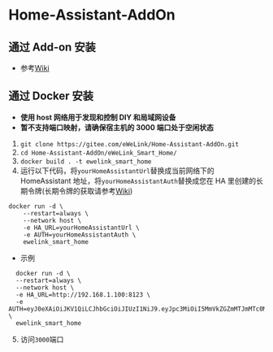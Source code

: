 # Home-Assistant-AddOn

## 通过 Add-on 安装

-   参考[Wiki](https://gitee.com/eWeLink/Home-Assistant-AddOn/wikis/%E4%BD%BF%E7%94%A8%E7%AE%80%E4%BB%8B?sort_id=3862199)

## 通过 Docker 安装

-   **使用 host 网络用于发现和控制 DIY 和局域网设备**
-   **暂不支持端口映射，请确保宿主机的 3000 端口处于空闲状态**

1. `git clone https://gitee.com/eWeLink/Home-Assistant-AddOn.git`
2. `cd Home-Assistant-AddOn/eWeLink_Smart_Home/`
3. `docker build . -t ewelink_smart_home`
4. 运行以下代码，将`yourHomeAssistantUrl`替换成当前网络下的 HomeAssistant 地址，将`yourHomeAssistantAuth`替换成您在 HA 里创建的长期令牌(长期令牌的获取请参考[Wiki](https://gitee.com/eWeLink/Home-Assistant-AddOn/wikis/%E4%BD%BF%E7%94%A8%E7%AE%80%E4%BB%8B?sort_id=3862199))

```
docker run -d \
    --restart=always \
    --network host \
    -e HA_URL=yourHomeAssistantUrl \
    -e AUTH=yourHomeAssistantAuth \
    ewelink_smart_home
```

-   示例

```
  docker run -d \
  --restart=always \
  --network host \
  -e HA_URL=http://192.168.1.100:8123 \
  -e AUTH=eyJ0eXAiOiJKV1QiLCJhbGciOiJIUzI1NiJ9.eyJpc3MiOiI5MmVkZGZmMTJmMTc0MjQ4OWE1M2Y2ODVjODJlY2VlOSIsImlhdCI6MTYyMDI5NDQyOCwiZXhwIjoxOTM1NjU0NDI4fQ.pxKG_279342fHVPd4F1IvsYgZLHlkVINoFyWgcNDwaQ \
  ewelink_smart_home
```

5. 访问`3000`端口
